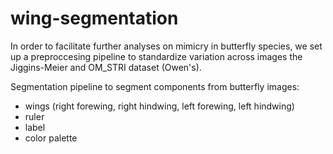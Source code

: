 # wing-segmentation

In order to facilitate further analyses on mimicry in butterfly species, we set up a preproccesing pipeline to standardize variation across images the Jiggins-Meier and OM_STRI dataset (Owen's).

Segmentation pipeline to segment components from butterfly images:
- wings (right forewing, right hindwing, left forewing, left hindwing) 
- ruler
- label
- color palette
